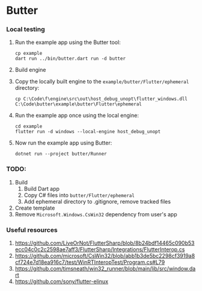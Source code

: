 # Butter

### Local testing

1. Run the example app using the Butter tool:

   ```
   cp example
   dart run ../bin/butter.dart run -d butter
   ```


1. Build engine
2. Copy the locally built engine to the `example/butter/Flutter/ephemeral` directory:

   ```
   cp C:\Code\f\engine\src\out\host_debug_unopt\flutter_windows.dll C:\Code\butter\example\butter\Flutter\ephemeral
   ```

3. Run the example app once using the local engine:

   ```
   cd example
   flutter run -d windows --local-engine host_debug_unopt
   ```

4. Now run the example app using Butter:

   ```
   dotnet run --project butter/Runner
   ```

### TODO:

1. Build
   1. Build Dart app
   1. Copy C# files into `butter/Flutter/ephemeral`
   1. Add ephemeral directory to .gitignore, remove tracked files
1. Create template
1. Remove `Microsoft.Windows.CsWin32` dependency from user's app

### Useful resources

1. https://github.com/LiveOrNot/FlutterSharp/blob/8b24bdf14465c090b53ecc04c0c2c2598ae7aff3/FlutterSharp/Integrations/FlutterInterop.cs
2. https://github.com/microsoft/CsWin32/blob/abb1b3de5bc2298cf3919a8cf724e7d18ea916c7/test/WinRTInteropTest/Program.cs#L79
3. https://github.com/timsneath/win32_runner/blob/main/lib/src/window.dart
4. https://github.com/sony/flutter-elinux